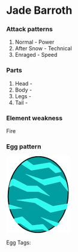 # Jade Barroth

### Attack patterns
1. Normal - Power
2. After Snow - Technical
3. Enraged - Speed

### Parts
1. Head - 
2. Body - 
3. Legs - 
4. Tail - 

### Element weakness
Fire 

### Egg pattern
![image info](../assets/jade_barroth.png)

Egg Tags: 